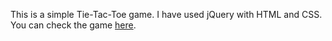 This is a simple Tie-Tac-Toe game. I have used jQuery with HTML and CSS. You can check the game [here](https://tie-tac-toe.herokuapp.com/).
